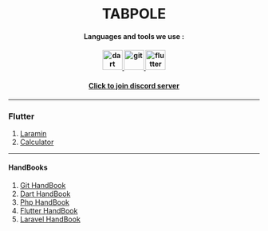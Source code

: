 <h1 align="center">
  TABPOLE
</h1>

  
<h4 align="center">Languages and tools we use :<h4>
  
<p align="center"> 
  <a href="https://dart.dev" target="_blank" rel="noreferrer"> 
    <img src="https://www.vectorlogo.zone/logos/dartlang/dartlang-icon.svg" alt="dart" width="40" height="40"/> 
  </a> 
    <a href="https://git-scm.com/" target="_blank" rel="noreferrer">
    <img src="https://www.vectorlogo.zone/logos/git-scm/git-scm-icon.svg" alt="git" width="40" height="40"/>
  </a>
  <a href="https://flutter.dev" target="_blank" rel="noreferrer"> 
    <img src="https://www.vectorlogo.zone/logos/flutterio/flutterio-icon.svg" alt="flutter" width="40" height="40"/> 
  </a> 
</p>


<h4 align="center">
  <a href="https://discord.gg/mFXvyddT" target="_blank">Click to join discord server</a>
</h4>
  
<hr>
  
<h3> Flutter </h3>

<ol>
  <li>
    <a href="https://github.com/tabpole/laramin" target="_blank">Laramin</a>
  </li>
  <li>
    <a href="https://github.com/tabpole/calculator" target="_blank">Calculator</a>
  </li>
</ol>
  
 <hr>
 
 <h4> HandBooks </h4>

<ol>
  <li>
    <a href="https://github.com/tabpole/git-handbook" target="_blank"> Git HandBook </a>
  </li>
  <li>
    <a href="https://github.com/tabpole/dart-handbook" target="_blank"> Dart HandBook </a>
  </li>
  <li>
    <a href="https://github.com/tabpole/php-handbook" target="_blank"> Php HandBook </a>
  </li>
  <li>
    <a href="https://github.com/tabpole/flutter-handbook" target="_blank"> Flutter HandBook </a>
  </li>
  <li>
    <a href="https://github.com/tabpole/laravel-handbook" target="_blank"> Laravel HandBook </a>
  </li>
</ol>
